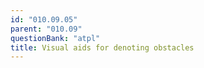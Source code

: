 ```yaml
---
id: "010.09.05"
parent: "010.09"
questionBank: "atpl"
title: Visual aids for denoting obstacles
---
```

